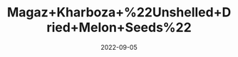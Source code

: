 ---
title: 'Magaz+Kharboza+%22Unshelled+Dried+Melon+Seeds%22'
date: '2022-09-05' 
metatag: '' 
inventory: '0' 
draft: false 
# meta description 
shortDescripton: ''
description: 'Dry+Fruit'
longdescription: ''
featured: True
# product Price
price: '30.0'
# Product Short Description
shortDescription: ''
productID: 'A6737EA3-072D-ED11-9968-005056B3A416'
type: 'products'
category: 'Dry+Fruit' 
thumnailproduct: 'https://aminsaddiquidawakhana.eralive.net/images/products/A6737EA3-072D-ED11-9968-005056B3A4161.png' 
images:
  - image: 'images/products/A6737EA3-072D-ED11-9968-005056B3A4161.png'  
Variants:
---